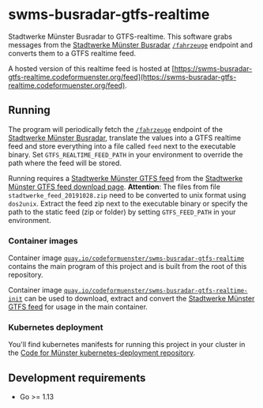 # swms-busradar-gtfs-realtime

Stadtwerke Münster Busradar to GTFS-realtime. This software grabs messages from the [Stadtwerke Münster Busradar] [`/fahrzeuge`] endpoint and converts them to a GTFS realtime feed.

A hosted version of this realtime feed is hosted at [https://swms-busradar-gtfs-realtime.codeformuenster.org/feed](https://swms-busradar-gtfs-realtime.codeformuenster.org/feed).

## Running

The program will periodically fetch the [`/fahrzeuge`] endpoint of the [Stadtwerke Münster Busradar], translate the values into a GTFS realtime feed and store everything into a file called `feed` next to the executable binary. Set `GTFS_REALTIME_FEED_PATH` in your environment to override the path where the feed will be stored.

Running requires a [Stadtwerke Münster GTFS feed] from the [Stadtwerke Münster GTFS feed download page]. **Attention**: The files from file `stadtwerke_feed_20191028.zip` need to be converted to unix format using `dos2unix`. Extract the feed zip next to the executable binary or specify the path to the static feed (zip or folder) by setting `GTFS_FEED_PATH` in your environment.

### Container images

Container image [`quay.io/codeformuenster/swms-busradar-gtfs-realtime`] contains the main program of this project and is built from the root of this repository.

Container image [`quay.io/codeformuenster/swms-busradar-gtfs-realtime-init`] can be used to download, extract and convert the [Stadtwerke Münster GTFS feed] for usage in the main container.

### Kubernetes deployment

You'll find kubernetes manifests for running this project in your cluster in the [Code for Münster kubernetes-deployment repository].

## Development requirements

- Go >= 1.13

[Stadtwerke Münster GTFS feed]: https://www.stadtwerke-muenster.de/fileadmin/stwms/busverkehr/kundencenter/dokumente/GTFS/stadtwerke_feed_20191028.zip
[Stadtwerke Münster GTFS feed download page]: https://www.stadtwerke-muenster.de/privatkunden/mobilitaet/fahrplaninfos/fahr-netzplaene-downloads/open-data-gtfs/gtfs-download.html
[Stadtwerke Münster Busradar]: http://api.busradar.conterra.de/
[`/fahrzeuge`]: https://rest.busradar.conterra.de/prod/fahrzeuge
[Code for Münster kubernetes-deployment repository]: https://github.com/codeformuenster/kubernetes-deployment/tree/master/sources/swms-busradar-gtfs-realtime
[`quay.io/codeformuenster/swms-busradar-gtfs-realtime`]: https://quay.io/repository/codeformuenster/swms-busradar-gtfs-realtime
[`quay.io/codeformuenster/swms-busradar-gtfs-realtime-init`]: https://quay.io/repository/codeformuenster/swms-busradar-gtfs-realtime-init
